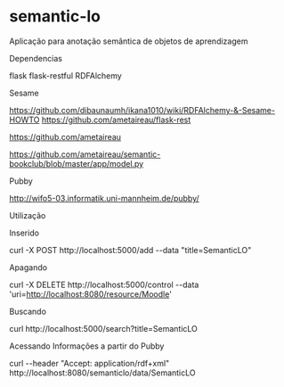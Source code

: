 semantic-lo
===========

Aplicação para anotação semântica de objetos de aprendizagem


Dependencias

flask
flask-restful
RDFAlchemy


Sesame

https://github.com/dibaunaumh/ikana1010/wiki/RDFAlchemy-&-Sesame-HOWTO
https://github.com/ametaireau/flask-rest

https://github.com/ametaireau

https://github.com/ametaireau/semantic-bookclub/blob/master/app/model.py


Pubby

http://wifo5-03.informatik.uni-mannheim.de/pubby/




Utilização
 
Inserido

curl -X POST http://localhost:5000/add --data "title=SemanticLO"
 

Apagando

curl -X DELETE http://localhost:5000/control --data 'uri=<http://localhost:8080/resource/Moodle>'


Buscando 

curl http://localhost:5000/search?title=SemanticLO



Acessando Informações a partir do Pubby

curl --header "Accept: application/rdf+xml" http://localhost:8080/semanticlo/data/SemanticLO

